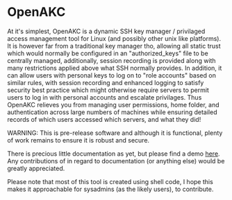 # OpenAKC
At it's simplest, OpenAKC is a dynamic SSH key manager / privilaged access management tool for Linux (and possibly other unix like platforms).  It is however far from a traditional key manager tho, allowing all static trust which would normally be configured in an "authorized_keys" file to be centrally managed, additionally, session recording is provided along with many restrictions applied above what SSH normally provides.  In addition, it can allow users with personal keys to log on to "role accounts" based on similar rules, with session recording and enhanced logging to satisfy security best practice which might otherwise require servers to permit users to log in with personal accounts and escalate privilages.  Thus OpenAKC relieves you from managing user permissions, home folder, and authentication across large numbers of machines while ensuring detailed records of which users accessed which servers, and what they did!

WARNING: This is pre-release software and although it is functional, plenty of work remains to ensure it is robust and secure.

There is precious little documentation as yet, but please find a demo [here].  Any contributions of in regard to documentation (or anything else) would be greatly appreciated.

Please note that most of this tool is created using shell code, I hope this makes it approachable for sysadmins (as the likely users), to contribute.

[here]: https://www.youtube.com/watch?v=r2hv-WivqHY
